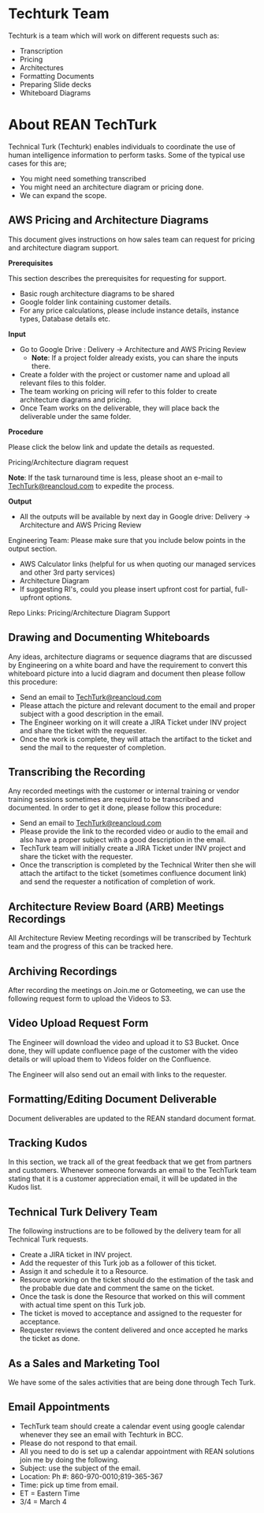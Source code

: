 # Techturk Team

Techturk is a team which will work on different requests such as:
- Transcription
- Pricing
- Architectures
- Formatting Documents
- Preparing Slide decks
- Whiteboard Diagrams

# About REAN TechTurk

Technical Turk (Techturk) enables individuals to coordinate the use of human intelligence information to perform tasks. Some of the typical use cases for this are; 
- You might need something transcribed
- You might need an architecture diagram or pricing done.
- We can expand the scope. 

## AWS Pricing and Architecture Diagrams

This document gives instructions on how sales team can request for pricing and architecture diagram support. 

**Prerequisites**

This section describes the prerequisites for requesting for support. 
- Basic rough architecture diagrams to be shared
- Google folder link containing customer details.
- For any price calculations, please include instance details, instance types, Database details etc.

**Input**

- Go to Google Drive : Delivery -> Architecture and AWS Pricing Review
    - **Note**: If a project folder already exists, you can share the inputs there.
- Create a folder with the project or customer name and upload all relevant files to this folder.
- The team working on pricing will refer to this folder to create architecture diagrams and pricing.
- Once Team works on the deliverable, they will place back the deliverable under the same folder.

**Procedure**

Please click the below link and update the details as requested.

Pricing/Architecture diagram request 

**Note**: If the task turnaround time is less, please shoot an e-mail to TechTurk@reancloud.com to expedite the process.

**Output**

- All the outputs will be available by next day in Google drive: Delivery -> Architecture and AWS Pricing Review

Engineering Team: Please make sure that you include below points in the output section.
- AWS Calculator links (helpful for us when quoting our managed services and other 3rd party services)
- Architecture Diagram 
- If suggesting RI's, could you please insert upfront cost for partial, full-upfront options.

Repo Links: Pricing/Architecture Diagram Support

## Drawing and Documenting Whiteboards

Any ideas, architecture diagrams or sequence diagrams that are discussed by Engineering on a white board and have the requirement to convert this whiteboard picture into a lucid diagram and document then please follow this procedure:
- Send an email to TechTurk@reancloud.com
- Please attach the picture and relevant document to the email and proper subject with a good description in the email.
- The Engineer working on it will create a JIRA Ticket under INV project and share the ticket with the requester.
- Once the work is complete, they will attach the artifact to the ticket and send the mail to the requester of completion.

## Transcribing the Recording

Any recorded meetings with the customer or internal training or vendor training sessions sometimes are required to be transcribed and documented. In order to get it done, please follow this procedure:
- Send an email to TechTurk@reancloud.com
- Please provide the link to the recorded video or audio to the email and also have a proper subject with a good description in the email.
- TechTurk team will initially create a JIRA Ticket under INV project and share the ticket with the requester.
- Once the transcription is completed by the Technical Writer then she will attach the artifact to the ticket (sometimes confluence document link) and send the requester a notification of completion of work.

## Architecture Review Board (ARB) Meetings Recordings

All Architecture Review Meeting recordings will be transcribed by Techturk team and the progress of this can be tracked here.

## Archiving Recordings

After recording the meetings on Join.me or Gotomeeting, we can use the following request form to upload the Videos to S3.

## Video Upload Request Form

The Engineer will download the video and upload it to S3 Bucket. Once done, they will update confluence page of the customer with the video details or will upload them to Videos folder on the Confluence. 

The Engineer will also send out an email with links to the requester.

## Formatting/Editing Document Deliverable

Document deliverables are updated to the REAN standard document format. 

## Tracking Kudos

In this section, we track all of the great feedback that we get from partners and customers.
Whenever someone forwards an email to the TechTurk team stating that it is a customer appreciation email, it will be updated in the Kudos list.

## Technical Turk Delivery Team

The following instructions are to be followed by the delivery team for all Technical Turk requests. 
- Create a JIRA ticket in INV project.
- Add the requester of this Turk job as a follower of this ticket.
- Assign it and schedule it to a Resource.
- Resource working on the ticket should do the estimation of the task and the probable due date and comment the same on the ticket.
- Once the task is done the Resource that worked on this will comment with actual time spent on this Turk job.
- The ticket is moved to acceptance and assigned to the requester for acceptance.
- Requester reviews the content delivered and once accepted he marks the ticket as done.

## As a Sales and Marketing Tool

We have some of the sales activities that are being done through Tech Turk.

## Email Appointments

- TechTurk team should create a calendar event using google calendar whenever they see an email with Techturk in BCC. 
- Please do not respond to that email. 
- All you need to do is set up a calendar appointment with REAN solutions join me by doing the following. 
- Subject: use the subject of the email. 
- Location: Ph #: 860-970-0010;819-365-367
- Time: pick up time from email. 
- ET = Eastern Time
- 3/4 = March 4

